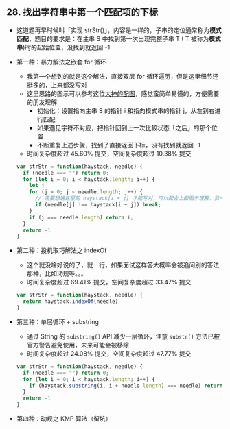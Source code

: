 ## 28. 找出字符串中第一个匹配项的下标

* 这道题再早时候叫「实现 strStr()」，内容是一样的，子串的定位通常称为**模式匹配**，题目的要求是：在主串 S 中找到第一次出现完整子串 T ( T 被称为**模式串**)时的起始位置，没找到就返回 -1

* 第一种：暴力解法之嵌套 for 循环

  * 我第一个想到的就是这个解法，直接双层 for 循环遍历，但是这里细节还挺多的，上来都没写对
  * 这里思路的图示可以参考这位[大神的配图](https://blog.csdn.net/weixin_41399650/article/details/115916903)，感觉蛮简单易懂的，方便需要的朋友理解
    * 初始化：设置指向主串 S 的指针 i 和指向模式串的指针 j，从左到右进行匹配
    * 如果遇见字符不对应，把指针回到上一次比较状态「之后」的那个位置
    * 不断重复上述步骤，找到了直接返回下标，没有找到就返回 -1
  * 时间复杂度超过 45.60% 提交，空间复杂度超过 10.38% 提交

  ```js
  var strStr = function(haystack, needle) {
    if (needle === "") return 0;
    for (let i = 0; i < haystack.length; i++) {
      let j
      for (j = 0; j < needle.length; j++) {
        // 需要想通这里的 haystack[i + j] 才能写对，可以配合上面图示理解，我一开始写就折在这里了
        if (needle[j] !== haystack[i + j]) break;
      }
      if (j === needle.length) return i;
    }
    return -1
  }
  ```

* 第二种：投机取巧解法之 indexOf

  * 这个就没啥好说的了，就一行，如果面试这样答大概率会被追问别的答法那种，比如动规等。。。
  * 时间复杂度超过 69.41% 提交，空间复杂度超过 33.47% 提交

  ```js
  var strStr = function(haystack, needle) {
  	return haystack.indexOf(needle)
  }
  ```

* 第三种：单层循环 + substring

  * 通过 String 的 `substring()` API 减少一层循环，注意 `substr()` 方法已被官方警告避免使用，未来可能会被移除
  * 时间复杂度超过 24.08% 提交，空间复杂度超过 47.77% 提交

  ```js
  var strStr = function(haystack, needle) {
    if (needle === "") return 0;
    for (let i = 0; i < haystack.length; i++) {
      if (haystack.substring(i, i + needle.length) === needle) return i;
    }
    return -1
  }
  ```

* 第四种：动规之 KMP 算法（留坑）